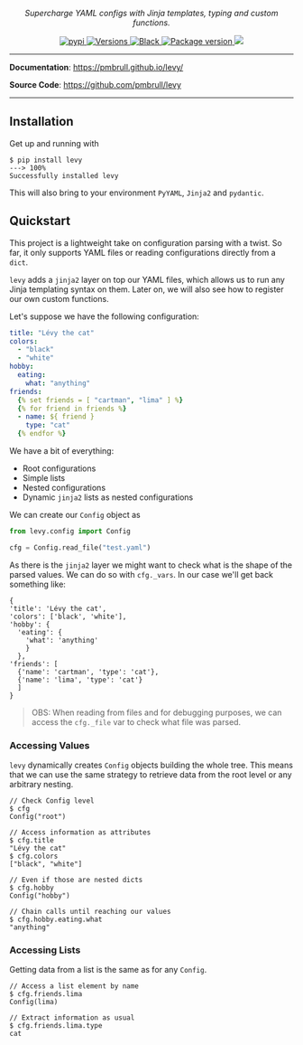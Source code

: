 <p align="center">
    <em>Supercharge YAML configs with Jinja templates, typing and custom functions.</em>
</p>
<p align="center">
<a href="https://pypi.org/project/levy/" target="_blank">
    <img src="https://img.shields.io/pypi/v/levy.svg" alt="pypi">
</a>
<a href="https://pypi.org/project/levy/" target="_blank">
    <img src="https://img.shields.io/pypi/pyversions/levy.svg" alt="Versions">
</a>
<a href="https://github.com/psf/black" target="_blank">
    <img src="https://img.shields.io/badge/code%20style-black-000000.svg" alt="Black">
</a>
<a href="https://github.com/pmbrull/levy" target="_blank">
    <img src="https://github.com/pmbrull/levy/actions/workflows/CI.yaml/badge.svg" alt="Package version">
</a>
<a href="https://codecov.io/gh/pmbrull/levy">
    <img src="https://codecov.io/gh/pmbrull/levy/branch/main/graph/badge.svg?token=C2OSY77VFR"/>
</a> 
</p>

---

**Documentation**: <a href="https://pmbrull.github.io/levy/" target="_blank">https://pmbrull.github.io/levy/</a>

**Source Code**: <a href="https://github.com/pmbrull/levy" target="_blank">https://github.com/pmbrull/levy</a>

---

## Installation

Get up and running with

<div class="termy">

```console
$ pip install levy
---> 100%
Successfully installed levy
```

</div>


This will also bring to your environment `PyYAML`, `Jinja2` and `pydantic`.

## Quickstart

This project is a lightweight take on configuration parsing with a twist.  So far, it only supports YAML files or reading configurations directly from a `dict`.

`levy` adds a `jinja2` layer on top our YAML files, which allows us to run any Jinja templating syntax on them. Later on, we will also see how to register our own custom functions.

Let's suppose we have the following configuration:

```yaml
title: "Lévy the cat"
colors:
  - "black"
  - "white"
hobby:
  eating:
    what: "anything"
friends:
  {% set friends = [ "cartman", "lima" ] %}
  {% for friend in friends %}
  - name: ${ friend }
    type: "cat"
  {% endfor %}
```

We have a bit of everything:
- Root configurations
- Simple lists
- Nested configurations
- Dynamic `jinja2` lists as nested configurations

We can create our `Config` object as

```python
from levy.config import Config

cfg = Config.read_file("test.yaml")
```

As there is the `jinja2` layer we might want to check what is the shape of the
parsed values. We can do so with `cfg._vars`. In our case we'll get back something
like:

```
{
'title': 'Lévy the cat',
'colors': ['black', 'white'],
'hobby': {
  'eating': {
    'what': 'anything'
    }
  },
'friends': [
  {'name': 'cartman', 'type': 'cat'},
  {'name': 'lima', 'type': 'cat'}
  ]
}
```

> OBS: When reading from files and for debugging purposes, we can access the `cfg._file`
var to check what file was parsed.

### Accessing Values

`levy` dynamically creates `Config` objects building the whole tree. This means that we can use the same strategy to retrieve data from the root level or any arbitrary nesting.

<div class="termy">

```console
// Check Config level
$ cfg
Config("root")

// Access information as attributes
$ cfg.title
"Lévy the cat"
$ cfg.colors
["black", "white"]

// Even if those are nested dicts
$ cfg.hobby
Config("hobby")

// Chain calls until reaching our values
$ cfg.hobby.eating.what
"anything"
```

</div>

### Accessing Lists

Getting data from a list is the same as for any `Config`.

<div class="termy">

```console
// Access a list element by name
$ cfg.friends.lima
Config(lima)

// Extract information as usual
$ cfg.friends.lima.type
cat
```

</div>
